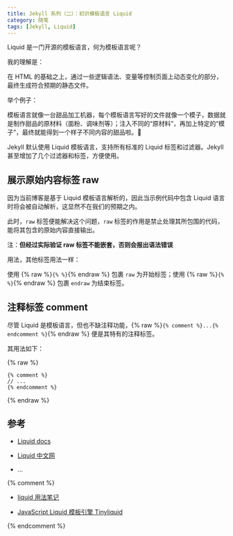```yaml
---
title: Jekyll 系列（二）：初识模板语言 Liquid
category: 随笔
tags: [Jekyll, Liquid]
---
```


Liquid 是一门开源的模板语言，何为模板语言呢？

我的理解是：

在 HTML 的基础之上，通过一些逻辑语法、变量等控制页面上动态变化的部分，最终生成符合预期的静态文件。

举个例子：

模板语言就像一台甜品加工机器，每个模板语言写好的文件就像一个模子，数据就是制作甜品的原材料（面粉、调味剂等）；注入不同的“原材料”，再加上特定的“模子”，最终就能得到一个样子不同内容的甜品啦。🎂

Jekyll 默认使用 Liquid 模板语言，支持所有标准的 Liquid 标签和过滤器。Jekyll 甚至增加了几个过滤器和标签，方便使用。

## 展示原始内容标签 raw

因为当前博客是基于 Liquid 模板语言解析的，因此当示例代码中包含 Liquid 语言时将会被自动解析，这显然不在我们的预期之内。

此时，`raw` 标签便能解决这个问题，`raw` 标签的作用是禁止处理其所包围的代码，能将其包含的原始内容直接输出。

注：**但经过实际验证 raw 标签不能嵌套，否则会报出语法错误**

用法，其他标签用法一样：

使用 {% raw %}`{% %}`{% endraw %} 包裹 `raw` 为开始标签；使用 {% raw %}`{% %}`{% endraw %} 包裹 `endraw` 为结束标签。

## 注释标签 comment

尽管 Liquid 是模板语言，但也不缺注释功能，{% raw %}`{% comment %}...{% endcomment %}`{% endraw %} 便是其特有的注释标签。

其用法如下：

{% raw %}

```liquid
{% comment %}
// ...
{% endcomment %}
```

{% endraw %}

## 参考

- [Liquid docs](https://shopify.github.io/liquid/)

- [Liquid 中文网](https://liquid.bootcss.com/)

- ...

{% comment %}

- [liquid 用法笔记](http://blog.csdn.net/dont27/article/details/38097581)

- [JavaScript Liquid 模板引擎 Tinyliquid](http://www.oschina.net/p/tinyliquid)

{% endcomment %}
